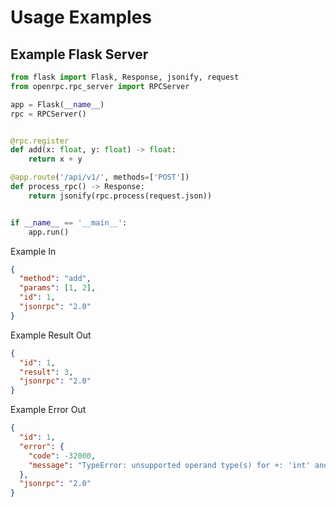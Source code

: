 # Usage Examples

## Example Flask Server

```python
from flask import Flask, Response, jsonify, request
from openrpc.rpc_server import RPCServer

app = Flask(__name__)
rpc = RPCServer()


@rpc.register
def add(x: float, y: float) -> float:
    return x + y

@app.route('/api/v1/', methods=['POST'])
def process_rpc() -> Response:
    return jsonify(rpc.process(request.json))


if __name__ == '__main__':
    app.run()
```
Example In
```json
{
  "method": "add",
  "params": [1, 2],
  "id": 1,
  "jsonrpc": "2.0"
}
```

Example Result Out
```json
{
  "id": 1,
  "result": 3,
  "jsonrpc": "2.0"
}
```

Example Error Out
```json
{
  "id": 1,
  "error": {
    "code": -32000,
    "message": "TypeError: unsupported operand type(s) for +: 'int' and 'str'"
  },
  "jsonrpc": "2.0"
}
```
